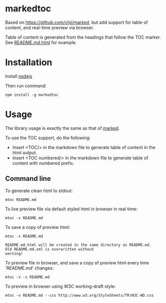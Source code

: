 # markedtoc

Based on https://github.com/chjj/marked,  but add support for table of content, and real-time preview via 
browser.

Table of content is generated from the headings that follow the TOC marker.  See 
[README.md.html](http://htmlpreview.github.io/?https://github.com/mhzed/markedtoc/blob/master/README.md.html) 
for example.
 
<TOC numbered/>

# Installation

Install [nodejs](http://nodejs.org)

Then run command:

    npm install -g markedtoc

# Usage

The library usage is exactly the same as that of [marked](https://github.com/chjj/marked).

To use the TOC support, do the following:

- Insert &lt;TOC/> in the markdown file to generate table of content in the html output.
- Insert &lt;TOC numbered/> in the markdown file to generate table of content with numbered prefix.


## Command line

To generate clean html to stdout:

    mtoc README.md

To live preview file via default styled html in browser in real time:

    mtoc -v README.md

To save a copy of preview html:
 
    mtoc -s README.md
    
    README.md.html will be created in the same directory as README.md.  Old README.md.xml is overwritten without
    warning!

To preview file in browser, and save a copy of preview html every time 'README.md' changes:

    mtoc -v -s README.md

To preview in browser using W3C working-draft style:

    mtoc -v README.md --css http://www.w3.org/StyleSheets/TR/W3C-WD.css
    
